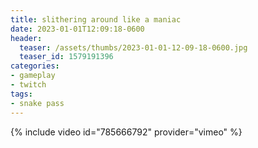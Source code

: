 ```yaml
---
title: slithering around like a maniac
date: 2023-01-01T12:09:18-0600
header:
  teaser: /assets/thumbs/2023-01-01-12-09-18-0600.jpg
  teaser_id: 1579191396
categories:
- gameplay
- twitch
tags:
- snake pass
---
```

{% include video id="785666792" provider="vimeo" %}
